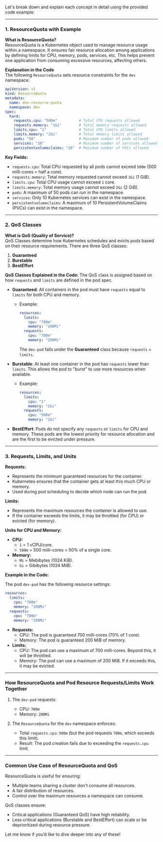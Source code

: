 Let's break down and explain each concept in detail using the provided code example:

---

### **1. ResourceQuota with Example**
**What is ResourceQuota?**  
ResourceQuota is a Kubernetes object used to manage resource usage within a namespace. It ensures fair resource allocation among applications by defining limits for CPU, memory, pods, services, etc. This helps prevent one application from consuming excessive resources, affecting others.

**Explanation in the Code**  
The following `ResourceQuota` sets resource constraints for the `dev` namespace:

```yaml
apiVersion: v1
kind: ResourceQuota
metadata:
  name: dev-resource-quota
  namespace: dev
spec:
  hard:
    requests.cpu: "500m"          # Total CPU requests allowed
    requests.memory: "1Gi"        # Total memory requests allowed
    limits.cpu: "1"               # Total CPU limits allowed
    limits.memory: "2Gi"          # Total memory limits allowed
    pods: "50"                    # Maximum number of pods allowed
    services: "10"                # Maximum number of services allowed
    persistentvolumeclaims: "10"  # Maximum number of PVCs allowed
```

**Key Fields:**
- `requests.cpu`: Total CPU requested by all pods cannot exceed `500m` (500 milli-cores = half a core).
- `requests.memory`: Total memory requested cannot exceed `1Gi` (1 GiB).
- `limits.cpu`: Total CPU usage cannot exceed `1` core.
- `limits.memory`: Total memory usage cannot exceed `2Gi` (2 GiB).
- `pods`: A maximum of 50 pods can run in the namespace.
- `services`: Only 10 Kubernetes services can exist in the namespace.
- `persistentvolumeclaims`: A maximum of 10 PersistentVolumeClaims (PVCs) can exist in the namespace.

---

### **2. QoS Classes**
**What is QoS (Quality of Service)?**  
QoS Classes determine how Kubernetes schedules and evicts pods based on their resource requirements. There are three QoS classes:
1. **Guaranteed**
2. **Burstable**
3. **BestEffort**

**QoS Classes Explained in the Code:**
The QoS class is assigned based on how `requests` and `limits` are defined in the pod spec.

- **Guaranteed**: All containers in the pod must have `requests` equal to `limits` for both CPU and memory.
  - Example: 
    ```yaml
    resources:
      limits:
        cpu: "700m"
        memory: "200Mi"
      requests:
        cpu: "700m"
        memory: "200Mi"
    ```
    The `dev-pod` falls under the **Guaranteed** class because `requests` = `limits`.

- **Burstable**: At least one container in the pod has `requests` lower than `limits`. This allows the pod to "burst" to use more resources when available.
  - Example:
    ```yaml
    resources:
      limits:
        cpu: "1"
        memory: "2Gi"
      requests:
        cpu: "500m"
        memory: "1Gi"
    ```

- **BestEffort**: Pods do not specify any `requests` or `limits` for CPU and memory. These pods are the lowest priority for resource allocation and are the first to be evicted under pressure.

---

### **3. Requests, Limits, and Units**
**Requests:**  
- Represents the minimum guaranteed resources for the container.
- Kubernetes ensures that the container gets at least this much CPU or memory.
- Used during pod scheduling to decide which node can run the pod.

**Limits:**  
- Represents the maximum resources the container is allowed to use.
- If the container exceeds the limits, it may be throttled (for CPU) or evicted (for memory).

**Units for CPU and Memory:**
- **CPU:**
  - `1` = 1 vCPU/core.
  - `500m` = 500 milli-cores = 50% of a single core.
- **Memory:**
  - `Mi` = Mebibytes (1024 KiB).
  - `Gi` = Gibibytes (1024 MiB).

**Example in the Code:**

The pod `dev-pod` has the following resource settings:
```yaml
resources:
  limits:
    cpu: "700m"
    memory: "200Mi"
  requests:
    cpu: "700m"
    memory: "200Mi"
```
- **Requests:**
  - CPU: The pod is guaranteed 700 milli-cores (70% of 1 core).
  - Memory: The pod is guaranteed 200 MiB of memory.
- **Limits:**
  - CPU: The pod can use a maximum of 700 milli-cores. Beyond this, it will be throttled.
  - Memory: The pod can use a maximum of 200 MiB. If it exceeds this, it may be evicted.

---

### **How ResourceQuota and Pod Resource Requests/Limits Work Together**

1. The `dev-pod` requests:
   - CPU: `700m`
   - Memory: `200Mi`

2. The `ResourceQuota` for the `dev` namespace enforces:
   - Total `requests.cpu`: `500m` (but the pod requests `700m`, which exceeds this limit).
   - Result: The pod creation fails due to exceeding the `requests.cpu` limit.

---

### **Common Use Case of ResourceQuota and QoS**

ResourceQuota is useful for ensuring:
- Multiple teams sharing a cluster don't consume all resources.
- A fair distribution of resources.
- Control over the maximum resources a namespace can consume.

QoS classes ensure:
- Critical applications (Guaranteed QoS) have high reliability.
- Less critical applications (Burstable and BestEffort) can scale or be deprioritized during resource pressure.

Let me know if you’d like to dive deeper into any of these!
